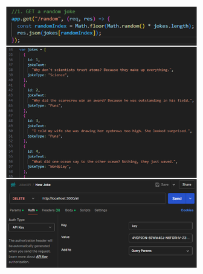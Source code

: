 ![GET a random joke](image.png)
![Joke Objects array](image-1.png)
![Postman: Query Parameters for deleting all jokes](image-2.png)